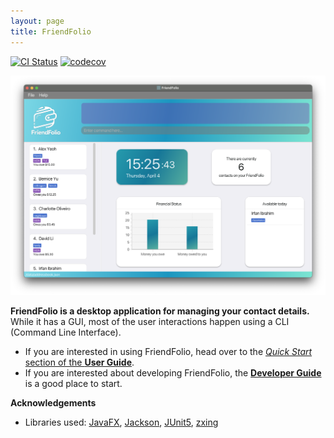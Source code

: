 ```yaml
---
layout: page
title: FriendFolio
---
```


[![CI Status](https://github.com/AY2324S2-CS2103T-T16-2/tp/workflows/Java%20CI/badge.svg)](https://github.com/AY2324S2-CS2103T-T16-2/tp/actions)
[![codecov](https://codecov.io/gh/AY2324S2-CS2103T-T16-2/tp/branch/master/graph/badge.svg)](https://codecov.io/gh/AY2324S2-CS2103T-T16-2/tp)

![Ui](images/Ui.png)

**FriendFolio is a desktop application for managing your contact details.** While it has a GUI, most of the user
interactions happen using a CLI (Command Line Interface).

* If you are interested in using FriendFolio, head over to the [_Quick Start_ section of the **User Guide**](UserGuide.html#quick-start).
* If you are interested about developing FriendFolio, the [**Developer Guide**](DeveloperGuide.html) is a good place to
  start.

**Acknowledgements**

* Libraries used: [JavaFX](https://openjfx.io/), [Jackson](https://github.com/FasterXML/jackson), [JUnit5](https://github.com/junit-team/junit5), [zxing](https://github.com/zxing/zxing/)

